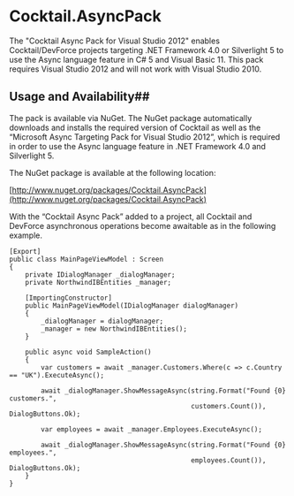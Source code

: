 Cocktail.AsyncPack
==================

The "Cocktail Async Pack for Visual Studio 2012" enables Cocktail/DevForce projects targeting .NET Framework 4.0 or Silverlight 5 to use the Async language feature in C# 5 and Visual Basic 11. This pack requires Visual Studio 2012 and will not work with Visual Studio 2010.

## Usage and Availability##

The pack is available via NuGet. The NuGet package automatically downloads and installs the required version of Cocktail as well as the “Microsoft Async Targeting Pack for Visual Studio 2012”, which is required in order to use the Async language feature in .NET Framework 4.0 and Silverlight 5.

The NuGet package is available at the following location:
 
[http://www.nuget.org/packages/Cocktail.AsyncPack](http://www.nuget.org/packages/Cocktail.AsyncPack)
 
With the “Cocktail Async Pack” added to a project, all Cocktail and DevForce asynchronous operations become awaitable as in the following example.

    [Export]
    public class MainPageViewModel : Screen
    {
        private IDialogManager _dialogManager;
        private NorthwindIBEntities _manager;
 
        [ImportingConstructor]
        public MainPageViewModel(IDialogManager dialogManager)
        {
            _dialogManager = dialogManager;
            _manager = new NorthwindIBEntities();
        }
 
        public async void SampleAction()
        {
            var customers = await _manager.Customers.Where(c => c.Country == "UK").ExecuteAsync();
 
            await _dialogManager.ShowMessageAsync(string.Format("Found {0} customers.", 
                                                  customers.Count()), DialogButtons.Ok);
 
            var employees = await _manager.Employees.ExecuteAsync();
 
            await _dialogManager.ShowMessageAsync(string.Format("Found {0} employees.", 
                                                  employees.Count()), DialogButtons.Ok);
        }
    }